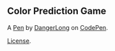 Color Prediction Game
---------------------


A [Pen](https://codepen.io/yigit-oz/pen/ExoOBOX) by [DangerLong](https://codepen.io/yigit-oz) on [CodePen](https://codepen.io).

[License](https://codepen.io/license/pen/ExoOBOX).